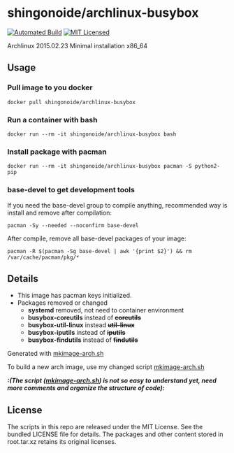 shingonoide/archlinux-busybox
======

[![Automated Build](http://img.shields.io/badge/automated-build-green.svg)](https://registry.hub.docker.com/u/dock0/arch/)
[![MIT Licensed](http://img.shields.io/badge/license-MIT-green.svg)](https://tldrlegal.com/license/mit-license)

Archlinux 2015.02.23 Minimal installation x86_64

## Usage

### Pull image to you docker

    docker pull shingonoide/archlinux-busybox

### Run a container with bash

    docker run --rm -it shingonoide/archlinux-busybox bash

### Install package with pacman

    docker run --rm -it shingonoide/archlinux-busybox pacman -S python2-pip

### base-devel to get development tools

If you need the base-devel group to compile anything, recommended way is install and remove after compilation:

    pacman -Sy --needed --noconfirm base-devel

After compile, remove all base-devel packages of your image:

    pacman -R $(pacman -Sg base-devel | awk '{print $2}') && rm /var/cache/pacman/pkg/*


## Details

* This image has pacman keys initialized.
* Packages removed or changed
  * __systemd__ removed, not need to container environment
  * __busybox-coreutils__ instead of ~~__coreutils__~~
  * __busybox-util-linux__ instead ~~__util-linux__~~
  * __busybox-iputils__ instead of ~~__iputils__~~
  * __busybox-findutils__ instead of ~~__findutils__~~

Generated with [mkimage-arch.sh][1]

To build a new arch image, use my changed script [mkimage-arch.sh][1]

_**:(**The script ([mkimage-arch.sh][1]) is not so easy to understand yet, need more comments and organize the structure of code**):**_

## License

The scripts in this repo are released under the MIT License. See the bundled LICENSE file for details. The packages and other content stored in root.tar.xz retains its original licenses.

[1]: https://github.com/shingonoide/archlinux-docker/blob/master/mkimage-arch.sh
